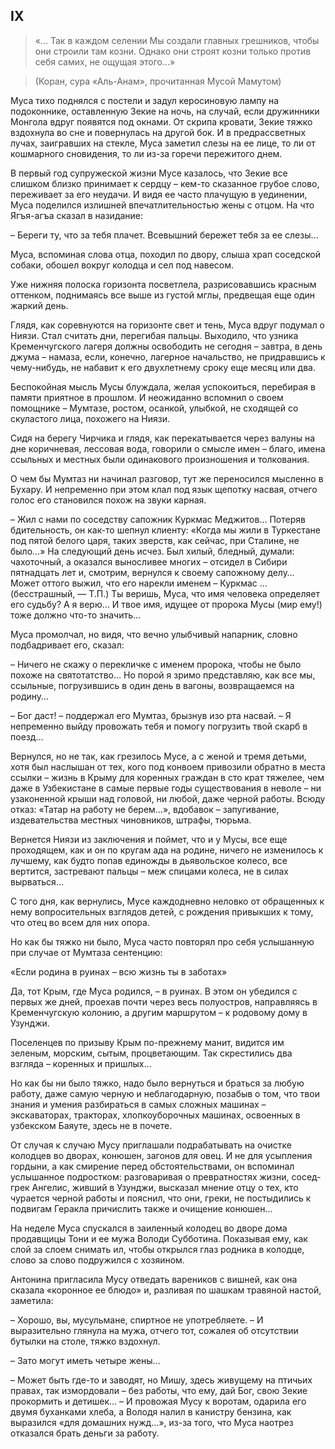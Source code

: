 ## IX

> «… Так в каждом селении Мы создали главных грешников, чтобы они строили там козни.
Однако они строят козни только против себя самих, не ощущая этого…»

> (Коран, сура «Аль-Анам», прочитанная Мусой Мамутом)

Муса тихо поднялся с постели и задул керосиновую лампу на подоконнике, оставленную Зекие на ночь, на случай, если дружинники Монгола вдруг появятся под окнами.
От скрипа кровати, Зекие тяжко вздохнула во сне и повернулась на другой бок.
И в предрассветных лучах, заигравших на стекле, Муса заметил слезы на ее лице, то ли от кошмарного сновидения, то ли из-за горечи пережитого днем.

В первый год супружеской жизни Мусе казалось, что Зекие все слишком близко принимает к сердцу – кем-то сказанное грубое слово, переживает за его неудачи.
И видя ее часто плачущую в уединении, Муса поделился излишней впечатлительностью жены с отцом.
На что Ягъя-агъа сказал в назидание:

– Береги ту, что за тебя плачет.
Всевышний бережет тебя за ее слезы…

Муса, вспоминая слова отца, походил по двору, слыша храп соседской собаки, обошел вокруг колодца и сел под навесом.

Уже нижняя полоска горизонта посветлела, разрисовавшись красным оттенком, поднимаясь все выше из густой мглы, предвещая еще один жаркий день.

Глядя, как соревнуются на горизонте свет и тень, Муса вдруг подумал о Ниязи.
Стал считать дни, перегибая пальцы.
Выходило, что узника Кременчугского лагеря должны освободить не сегодня – завтра, в день джума – намаза, если, конечно, лагерное начальство, не придравшись к чему-нибудь, не набавит к его двухлетнему сроку еще месяц или два.

Беспокойная мысль Мусы блуждала, желая успокоиться, перебирая в памяти приятное в прошлом.
И неожиданно вспомнил о своем помощнике – Мумтазе, ростом, осанкой, улыбкой, не сходящей со скуластого лица, похожего на Ниязи.

Сидя на берегу Чирчика и глядя, как перекатывается через валуны на дне коричневая, лессовая вода, говорили о смысле имен – благо, имена ссыльных и местных были одинакового произношения и толкования.

О чем бы Мумтаз ни начинал разговор, тут же переносился мысленно в Бухару.
И непременно при этом клал под язык щепотку насвая, отчего голос его становился похож на звуки карная.

– Жил с нами по соседству сапожник Куркмас Меджитов…
Потеряв бдительность, он как-то шепнул клиенту: «Когда мы жили в Туркестане под пятой белого царя, таких зверств, как сейчас, при Сталине, не было…» На следующий день исчез.
Был хилый, бледный, думали: чахоточный, а оказался выносливее многих – отсидел в Сибири пятнадцать лет и, смотрим, вернулся к своему сапожному делу…
Может оттого выжил, что его нарекли именем – Куркмас … (бесстрашный, — Т.П.) Ты веришь, Муса, что имя человека определяет его судьбу?
А я верю…
И твое имя, идущее от пророка Мусы (мир ему!) тоже должно что-то значить…

Муса промолчал, но видя, что вечно улыбчивый напарник, словно подбадривает его, сказал:

– Ничего не скажу о перекличке с именем пророка, чтобы не было похоже на святотатство…
Но порой я зримо представляю, как все мы, ссыльные, погрузившись в один день в вагоны, возвращаемся на родину…

– Бог даст!
– поддержал его Мумтаз, брызнув изо рта насвай.
– Я непременно выйду провожать тебя и помогу погрузить твой скарб в поезд…

Вернулся, но не так, как грезилось Мусе, а с женой и тремя детьми, хотя был наслышан от тех, кого под конвоем привозили обратно в места ссылки – жизнь в Крыму для коренных граждан в сто крат тяжелее, чем даже в Узбекистане в самые первые годы существования в неволе – ни узаконенной крыши над головой, ни любой, даже черной работы.
Всюду отказ: «Татар на работу не берем…», вдобавок – запугивание, издевательства местных чиновников, штрафы, тюрьма.

Вернется Ниязи из заключения и поймет, что и у Мусы, все еще проходящем, как и он по кругам ада на родине, ничего не изменилось к лучшему, как будто попав единожды в дьявольское колесо, все вертится, застревают пальцы – меж спицами колеса, не в силах вырваться…

С того дня, как вернулись, Мусе каждодневно неловко от обращенных к нему вопросительных взглядов детей, с рождения привыкших к тому, что отец во всем для них опора.

Но как бы тяжко ни было, Муса часто повторял про себя услышанную при случае от Мумтаза сентенцию:

«Если родина в руинах – всю жизнь ты в заботах»

Да, тот Крым, где Муса родился, – в руинах.
В этом он убедился с первых же дней, проехав почти через весь полуостров, направляясь в Кременчугскую колонию, а другим маршрутом – к родовому дому в Узунджи.

Поселенцев по призыву Крым по-прежнему манит, видится им зеленым, морским, сытым, процветающим.
Так скрестились два взгляда – коренных и пришлых…

Но как бы ни было тяжко, надо было вернуться и браться за любую работу, даже самую черную и неблагодарную, позабыв о том, что твои знания и умения разбираться в самых сложных машинах – экскаваторах, тракторах, хлопкоуборочных машинах, освоенных в узбекском Баяуте, здесь не в почете.

От случая к случаю Мусу приглашали подрабатывать на очистке колодцев во дворах, конюшен, загонов для овец.
И не для усыпления гордыни, а как смирение перед обстоятельствами, он вспоминал услышанное подростком: разговаривая о превратностях жизни, сосед-грек Ангелис, живший в Узунджи, высказал мнение отцу о тех, кто чурается черной работы и пояснил, что они, греки, не постыдились к подвигам Геракла причислить также и очищение конюшен…

На неделе Муса спускался в заиленный колодец во дворе дома продавщицы Тони и ее мужа Володи Субботина.
Показывая ему, как слой за слоем снимать ил, чтобы открылся глаз родника в колодце, слово за слово подружился с хозяином.

Антонина пригласила Мусу отведать вареников с вишней, как она сказала «коронное ее блюдо» и, разливая по шашкам травяной настой, заметила:

– Хорошо, вы, мусульмане, спиртное не употребляете.
– И выразительно глянула на мужа, отчего тот, сожалея об отсутствии бутылки на столе, тяжко вздохнул.

– Зато могут иметь четыре жены…

– Может быть где-то и заводят, но Мишу, здесь живущему на птичьих правах, так измордовали – без работы, что ему, дай Бог, свою Зекие прокормить и детишек…
– И провожая Мусу к воротам, одарила его двумя буханками хлеба, а Володя налил в канистру бензина, как выразился «для домашних нужд…», из-за того, что Муса наотрез отказался брать деньги за работу.
